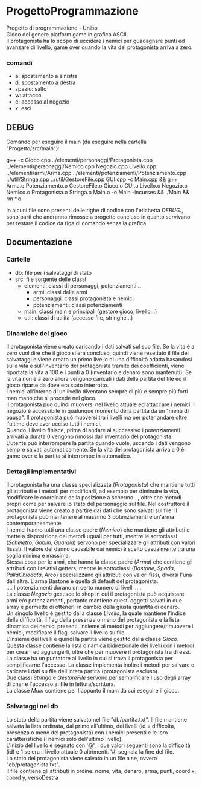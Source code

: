 # ProgettoProgrammazione
Progetto di programmazione - Unibo  
Gioco del genere platform game in grafica ASCII.  
Il protagonista ha lo scopo di uccidere i nemici per guadagnare punti ed avanzare di livello, game over quando la vita del protagonista arriva a zero.

### comandi
- a: spostamento a sinistra
- d: spostamento a destra
- spazio: salto
- w: attacco
- e: accesso al negozio
- x: esci

## DEBUG
Comando per eseguire il main (da eseguire nella cartella "Progetto/src/main"):

g++ -c Gioco.cpp ../elementi/personaggi/Protagonista.cpp ../elementi/personaggi/Nemico.cpp Negozio.cpp Livello.cpp ../elementi/armi/Arma.cpp ../elementi/potenziamenti/Potenziamento.cpp ../util/Stringa.cpp ../util/GestoreFile.cpp GUI.cpp -c Main.cpp && g++ Arma.o Potenziamento.o GestoreFile.o Gioco.o GUI.o Livello.o Negozio.o Nemico.o Protagonista.o Stringa.o Main.o -o Main -lncurses && ./Main && rm *.o

In alcuni file sono presenti delle righe di codice con l'etichetta *DEBUG:*, sono parti che andranno rimosse a progetto concluso in quanto servivano per testare il codice da riga di comando senza la grafica

## Documentazione

### Cartelle
- db: file per i salvataggi di stato
- src: file sorgente delle classi
  - elementi: classi di personaggi, potenziamenti...
    - armi: classi delle armi
    - personaggi: classi protagonista e nemici
    - potenziamenti: classi potenziamenti
  - main: classi main e principali (gestore gioco, livello...)
  - util: classi di utilità (accesso file, stringhe...)

### Dinamiche del gioco
Il protagonista viene creato caricando i dati salvati sul suo file. Se la vita è a zero vuol dire che il gioco si era concluso, quindi viene resettato il file dei salvataggi e viene creato un primo livello di una difficoltà adatta basandosi sulla vita e sull'inventario del protagonista tramite dei coefficienti, viene riportata la vita a 100 e i punti a 0 (inventario e denaro sono mantenuti). Se la vita non è a zero allora vengono caricati i dati della partita del file ed il gioco riparte da dove era stato interrotto.  
I nemici all'interno di un livello diventano sempre di più e sempre più forti man mano che si procede nel gioco.  
Il protagonista può quindi muoversi nel livello attuale ed attaccare i nemici, il negozio è accessibile in qualunque momento della partita da un "menù di pausa". Il protagonista può muoversi tra i livelli ma per poter andare oltre l'ultimo deve aver ucciso tutti i nemici.  
Quando il livello finisce, prima di andare al successivo i potenziamenti arrivati a durata 0 vengono rimossi dall'inventario del protagonista.  
L'utente può interrompere la partita quando vuole, uscendo i dati vengono sempre salvati automaticamente. Se la vita del protagonista arriva a 0 è game over e la partita si interrompe in automatico.  

### Dettagli implementativi
Il protagonista ha una classe specializzata (*Protagonista*) che mantiene tutti gli attributi e i metodi per modificarli, ad esempio per diminuire la vita, modificare le coordinate della posizione a schermo..., oltre che metodi propri come per salvare lo stato del personaggio sul file. Nel costruttore il protagonista viene creato a partire dai dati che sono salvati sul file.
Il protagonista può mantenere al massimo 3 potenziamenti e un'arma contemporaneamente.  
I nemici hanno tutti una classe padre (*Nemico*) che mantiene gli attributi e mette a disposizione dei metodi uguali per tutti, mentre le sottoclassi (*Scheletro*, *Goblin*, *Guardia*) servono per specializzare gli attributi con valori fissati. Il valore del danno causabile dai nemici è scelto casualmente tra una soglia minima e massima.  
Stessa cosa per le armi, che hanno la classe padre (*Arma*) che contiene gli attributi con i relativi getters, mentre le sottoclassi (*Bastone*, *Spada*, *PallaChiodata*, *Arco*) specializzano gli attributi con valori fissi, diversi l'una dall'altra. L'arma Bastone è quella di default del protagonista.  
.... I potenziamenti durano un certo numero di livelli ....   
La classe *Negozio* gestisce lo shop in cui il protagonista può acquistare armi e/o potenziamenti, pertanto mantiene questi oggetti salvati in due array e permette di ottenerli in cambio della giusta quantità di denaro.  
Un singolo livello è gestito dalla classe *Livello*, la quale mantiene l'indice della difficoltà, il flag della presenza o meno del protagonista e la lista dinamica dei nemici presenti, insieme ai metodi per aggiungere/rimuovere i nemici, modificare il flag, salvare il livello su file...  
L'insieme dei livelli e quindi la partita viene gestito dalla classe *Gioco*. Questa classe contiene la lista dinamica bidirezionale dei livelli con i metodi per crearli ed aggiungerli, oltre che per muovere il protagonista tra di essi. La classe ha un puntatore al livello in cui si trova il protagonista per semplificarne l'accesso. La classe implementa inoltre i metodi per salvare e caricare i dati su file dell'intera partita (protagonista escluso).  
Due classi *Stringa* e *GestoreFile* servono per semplificare l'uso degli array di char e l'accesso ai file in lettura/scrittura.  
La classe *Main* contiene per l'appunto il main da cui eseguire il gioco.  

### Salvataggi nel db
Lo stato della partita viene salvato nel file "db/partita.txt". Il file mantiene salvata la lista ordinata, dal primo all'ultimo, dei livelli (id = difficoltà, presenza o meno del protagonista) con i nemici presenti e le loro caratteristiche (i nemici solo dell'ultimo livello).  
L'inizio del livello è segnato con '@', i due valori seguenti sono la difficoltà (id) e 1 se era il livello attuale 0 altrimenti. '#' segnala la fine del file.  
Lo stato del protagonista viene salvato in un file a se, ovvero "db/protagonista.txt".  
Il file contiene gli attributi in ordine: nome, vita, denaro, arma, punti, coord x, coord y, versoDestra

